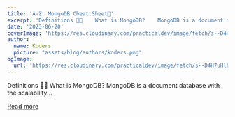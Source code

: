 ```yaml
---
title: 'A-Z: MongoDB Cheat Sheet🌱'
excerpt: 'Definitions 📖🌳    What is MongoDB?    MongoDB is a document database with the scalability...'
date: '2023-06-20'
coverImage: 'https://res.cloudinary.com/practicaldev/image/fetch/s--D4H7uHl6--/c_imagga_scale,f_auto,fl_progressive,h_420,q_auto,w_1000/https://dev-to-uploads.s3.amazonaws.com/uploads/articles/yrikqesprn85cp3rjsw7.png'
author:
  name: Koders
  picture: "assets/blog/authors/koders.png"
ogImage:
  url: 'https://res.cloudinary.com/practicaldev/image/fetch/s--D4H7uHl6--/c_imagga_scale,f_auto,fl_progressive,h_420,q_auto,w_1000/https://dev-to-uploads.s3.amazonaws.com/uploads/articles/yrikqesprn85cp3rjsw7.png'
---
```


Definitions 📖🌳    What is MongoDB?    MongoDB is a document database with the scalability...

[Read more](https://dev.to/burakboduroglu/mongodb-cheat-sheet-1a6a)

